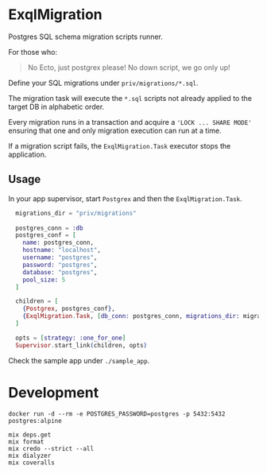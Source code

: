 # ExqlMigration

Postgres SQL schema migration scripts runner.

For those who:

> No Ecto, just postgrex please!
> No down script, we go only up! 

Define your SQL migrations under `priv/migrations/*.sql`.

The migration task will execute the `*.sql` scripts not already applied to the target DB in alphabetic order.

Every migration runs in a transaction and acquire a `'LOCK ... SHARE MODE'` ensuring that one and only migration execution can run at a time.

If a migration script fails, the `ExqlMigration.Task` executor stops the application.

## Usage

In your app supervisor, start `Postgrex` and then the `ExqlMigration.Task`.

```elixir
  migrations_dir = "priv/migrations"
  
  postgres_conn = :db
  postgres_conf = [
    name: postgres_conn,
    hostname: "localhost",
    username: "postgres",
    password: "postgres",
    database: "postgres",
    pool_size: 5
  ]

  children = [
    {Postgrex, postgres_conf},
    {ExqlMigration.Task, [db_conn: postgres_conn, migrations_dir: migrations_dir]}
  ]

  opts = [strategy: :one_for_one]
  Supervisor.start_link(children, opts)
```

Check the sample app under `./sample_app`.

# Development

```shell
docker run -d --rm -e POSTGRES_PASSWORD=postgres -p 5432:5432 postgres:alpine

mix deps.get
mix format
mix credo --strict --all
mix dialyzer
mix coveralls
```
